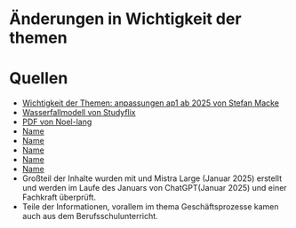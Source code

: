 
# Änderungen in Wichtigkeit der themen
# Quellen
- [Wichtigkeit der Themen: anpassungen ap1 ab 2025 von Stefan Macke](https://it-berufe-podcast.de/neuer-pruefungskatalog-fuer-die-ap1-der-it-berufe-ab-2025-it-berufe-podcast-190/)
- [Wasserfallmodell von Studyflix](https://studyflix.de/wirtschaft/wasserfallmodell-6748)
- [PDF von Noel-lang](https://github.com/noel-lang/awesome-fachinformatiker)
- [Name](Link)
- [Name](Link)
- [Name](Link)
- [Name](Link)
- [Name](Link)
- Großteil der Inhalte wurden mit und Mistra Large (Januar 2025) erstellt und werden im Laufe des Januars von ChatGPT(Januar 2025) und einer Fachkraft überprüft.
- Teile der Informationen, vorallem im thema Geschäftsprozesse kamen auch aus dem Berufsschulunterricht.
